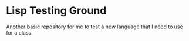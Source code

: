 # Lisp Testing Ground
Another basic repository for me to test a new language that I need to use for a class.